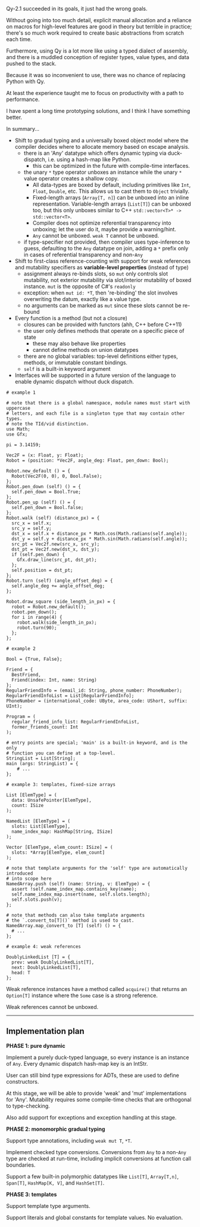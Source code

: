 Qy-2.1 succeeded in its goals, it just had the wrong goals.

Without going into too much detail, explicit manual allocation and a reliance on 
macros for high-level features are good in theory but terrible in practice; 
there's so much work required to create basic abstractions from scratch each 
time.

Furthermore, using Qy is a lot more like using a typed dialect of assembly,
and there is a muddled conception of register types, value types, and data 
pushed to the stack.

Because it was so inconvenient to use, there was no chance of replacing Python
with Qy.

At least the experience taught me to focus on productivity with a path to
performance.

I have spent a long time prototyping solutions, and I think I have something
better.

In summary...
- Shift to gradual typing and a universally boxed object model where the 
  compiler decides where to allocate memory based on escape analysis.
  - there is an 'Any' datatype which offers dynamic typing via duck-dispatch,
    i.e. using a hash-map like Python.
    - this can be optimized in the future with compile-time interfaces.
  - the unary `*` type operator unboxes an instance while the unary `*` value
    operator creates a shallow copy. 
    - All data-types are boxed by default, including primitives like `Int`, 
      `Float`, `Double`, etc. This allows us to cast them to `Object` trivially.
    - Fixed-length arrays (`Array[T, n]`) can be unboxed into an inline 
      representation. Variable-length arrays (`List[T]`) can be unboxed too, but 
      this only unboxes similar to C++ `std::vector<T>* -> std::vector<T>`.
    - Compiler does not optimize referential transparency into unboxing; let the
      user do it, maybe provide a warning/hint.
    - `Any` cannot be unboxed. `weak T` cannot be unboxed.
  - if type-specifier not provided, then compiler uses type-inference to guess,
    defaulting to the `Any` datatype on join, adding a `*` prefix only in cases
    of referential transparency and non-`Any`
- Shift to first-class reference-counting with support for weak references and
  mutability specifiers as **variable-level properties** (instead of type)
  - assignment always re-binds slots, so `mut` only controls slot mutability,
    not exterior mutability via slot/interior mutability of boxed instance.
    `mut` is the opposite of C#'s `readonly`
  - exception: when `mut id: *T`, then 're-binding' the slot involves 
    overwriting the datum, exactly like a value type.
  - no arguments can be marked as `mut` since these slots cannot be re-bound
- Every function is a method (but not a closure)
  - closures can be provided with functors (ahh, C++ before C++11)
  - the user only defines methods that operate on a specific piece of state
    - these may also behave like properties
    - cannot define methods on union datatypes
  - there are no global variables: top-level definitions either types, methods,
    or immutable constant bindings.
  - `self` is a built-in keyword argument
- Interfaces will be supported in a future version of the language to enable
  dynamic dispatch without duck dispatch.

```
# example 1

# note that there is a global namespace, module names must start with uppercase
# letters, and each file is a singleton type that may contain other types.
# note the TId/vid distinction.
use Math;
use Gfx;

pi = 3.14159;

Vec2F = (x: Float, y: Float);
Robot = (position: *Vec2F, angle_deg: Float, pen_down: Bool);

Robot.new_default () = {
  Robot(Vec2F(0, 0), 0, Bool.False);
};
Robot.pen_down (self) () = {
  self.pen_down = Bool.True;
};
Robot.pen_up (self) () = {
  self.pen_down = Bool.false;
};
Robot.walk (self) (distance_px) = {
  src_x = self.x;
  src_y = self.y;
  dst_x = self.x + distance_px * Math.cos(Math.radians(self.angle));
  dst_y = self.y + distance_px * Math.sin(Math.radians(self.angle));
  src_pt = Vec2f.new(src_x, src_y);
  dst_pt = Vec2f.new(dst_x, dst_y);
  if (self.pen_down) {
    Gfx.draw_line(src_pt, dst_pt);
  };
  self.position = dst_pt;
};
Robot.turn (self) (angle_offset_deg) = {
  self.angle_deg += angle_offset_deg;
};

Robot.draw_square (side_length_in_px) = {
  robot = Robot.new_default();
  robot.pen_down();
  for i in range(4) {
    robot.walk(side_length_in_px);
    robot.turn(90);
  };
};
```

```
# example 2

Bool = {True, False};

Friend = {
  BestFriend,
  Friend(index: Int, name: String)
};
RegularFriendInfo = (email_id: String, phone_number: PhoneNumber);
RegularFriendInfoList = List[RegularFriendInfo];
PhoneNumber = (international_code: UByte, area_code: UShort, suffix: UInt);

Program = (
  regular_friend_info_list: RegularFriendInfoList,
  former_friends_count: Int
);

# entry points are special; 'main' is a built-in keyword, and is the only 
# function you can define at a top-level.
StringList = List[String];
main (args: StringList) = {
    # ...
};
```

```
# example 3: templates, fixed-size arrays

List [ElemType] = (
  data: UnsafePointer[ElemType],
  count: ISize
);

NamedList [ElemType] = (
  slots: List[ElemType],
  name_index_map: HashMap[String, ISize]
);

Vector [ElemType, elem_count: ISize] = (
  slots: *Array[ElemType, elem_count]
);

# note that template arguments for the 'self' type are automatically introduced
# into scope here
NamedArray.push (self) (name: String, v: ElemType) = {
  assert !self.name_index_map.contains_key(name);
  self.name_index_map.insert(name, self.slots.length);
  self.slots.push(v);
};

# note that methods can also take template arguments
# the `.convert_to[T]()` method is used to cast.
NamedArray.map_convert_to [T] (self) () = {
  # ...
};
```

```
# example 4: weak references

DoublyLinkedList [T] = {
  prev: weak DoublyLinkedList[T],
  next: DoublyLinkedList[T],
  head: T
};
```

Weak reference instances have a method called `acquire()` that returns an
`Option[T]` instance where the `Some` case is a strong reference.

Weak references cannot be unboxed.

---

## Implementation plan

**PHASE 1: pure dynamic**

Implement a purely duck-typed language, so every instance is an instance of 
`Any`. Every dynamic dispatch hash-map key is an IntStr.

User can still bind type expressions for ADTs, these are used to define 
constructors.

At this stage, we will be able to provide 'weak' and 'mut' implementations for 
'Any'. Mutability requires some compile-time checks that are orthogonal to 
type-checking.

Also add support for exceptions and exception handling at this stage.

**PHASE 2: monomorphic gradual typing**

Support type annotations, including `weak mut T`, `*T`.

Implement checked type conversions. Conversions from `Any` to a non-`Any` type
are checked at run-time, including implicit conversions at function call 
boundaries. 

Support a few built-in polymorphic datatypes like `List[T]`, `Array[T,n]`,
`Span[T]`, `HashMap[K, V]`, and `HashSet[T]`.

**PHASE 3: templates**

Support template type arguments.

Support literals and global constants for template values. No evaluation.

